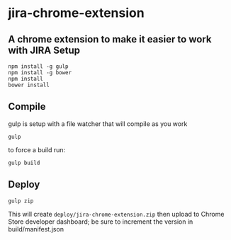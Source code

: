 jira-chrome-extension
======
A chrome extension to make it easier to work with JIRA
Setup
-----
```
npm install -g gulp
npm install -g bower
npm install
bower install
```

Compile
------
gulp is setup with a file watcher that will compile as you work
```
gulp
```
to force a build run:
```
gulp build
```

Deploy
------
```
gulp zip
```
This will create `deploy/jira-chrome-extension.zip` then upload to Chrome Store developer dashboard; be sure to increment the version in build/manifest.json
